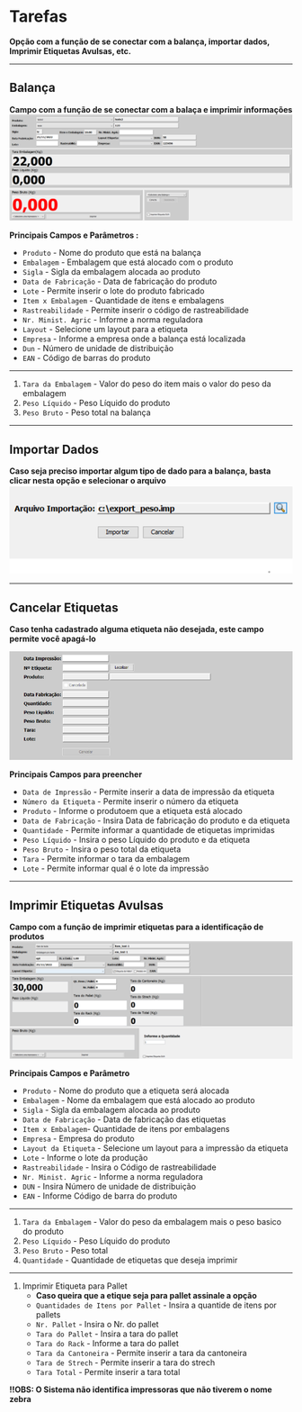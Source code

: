 # Tarefas
**Opção com a função de se conectar com a balança, importar dados, Imprimir Etiquetas Avulsas, etc.**
***

## Balança
**Campo com a função de se conectar com a balaça e imprimir informações**
![](./img/tarefa/imagem1.png)

**Principais Campos e Parâmetros :**

- `Produto` - Nome do produto que está na balança
- `Embalagem` - Embalagem que está alocado com o produto
- `Sigla` - Sigla da embalagem alocada ao produto
- `Data de Fabricação` - Data de fabricação do produto
- `Lote` - Permite inserir o lote do produto fabricado
- `Item x Embalagem` - Quantidade de itens e embalagens
- `Rastreabilidade` - Permite inserir o código de rastreabilidade
- `Nr. Minist. Agric` - Informe a norma reguladora
- `Layout` - Selecione um layout para a etiqueta
- `Empresa` - Informe a empresa onde a balança está localizada
- `Dun` - Número de unidade de distribuição
- `EAN` - Código de barras do produto
***
1. `Tara da Embalagem` - Valor do peso do item mais o valor do peso da embalagem
2. `Peso Líquido` - Peso Líquido do produto
3. `Peso Bruto` - Peso total na balança
***

## Importar Dados
**Caso seja preciso importar algum tipo de dado para a balança, basta clicar nesta opção e selecionar o arquivo**
![](./img/tarefa/imagem2.png)
***

## Cancelar Etiquetas
**Caso tenha cadastrado alguma etiqueta não desejada, este campo permite você apagá-lo**

![](./img/tarefa/imagem3.png)

**Principais Campos para preencher**

- `Data de Impressão` - Permite inserir a data de impressão da etiqueta
- `Número da Etiqueta` - Permite inserir o número da etiqueta
- `Produto` - Informe o produtoem que a etiqueta está alocado
- `Data de Fabricação` - Insira Data de fabricação do produto e da etiqueta
- `Quantidade` - Permite informar a quantidade de etiquetas imprimidas
- `Peso Líquido` - Insira o peso Líquido do produto e da etiqueta
- `Peso Bruto` - Insira o peso total da etiqueta
- `Tara` - Permite informar o tara da embalagem
- `Lote` - Permite informar qual é o lote da impressão

***

## Imprimir Etiquetas Avulsas
**Campo com a função de imprimir etiquetas para a identificação de produtos**
![](./img/tarefa/imagem4.png)

**Principais Campos e Parâmetro**

- `Produto` - Nome do produto que a etiqueta será alocada
- `Embalagem` - Nome da embalagem que está alocado ao produto
- `Sigla` - Sigla da embalagem alocada ao produto
- `Data de Fabricação` - Data de fabricação das etiquetas 
- `Item x Embalagem`- Quantidade de itens por embalagens
- `Empresa` - Empresa do produto
- `Layout da Etiqueta` - Selecione um layout para a impressão da etiqueta
- `Lote` - Informe o lote da produção
- `Rastreabilidade` - Insira o Código de rastreabilidade
- `Nr. Minist. Agric` - Informe a norma reguladora
- `DUN` - Insira Número de unidade de distribuição
- `EAN` - Informe Código de barra do produto
***
1. `Tara da Embalagem` - Valor do peso da embalagem mais o peso basico do produto
2. `Peso Líquido` - Peso Líquido do produto
3. `Peso Bruto` - Peso total
4. `Quantidade` - Quantidade de etiquetas que deseja imprimir
***
1. Imprimir Etiqueta para Pallet
    - **Caso queira que a etique seja para pallet assinale a opção**
    - `Quantidades de Itens por Pallet` - Insira a quantide de itens por pallets
    - `Nr. Pallet` - Insira o Nr. do pallet 
    - `Tara do Pallet` - Insira a tara do pallet
    - `Tara do Rack` - Informe a tara do pallet
    - `Tara da Cantoneira` - Permite inserir a tara da cantoneira
    - `Tara de Strech` - Permite inserir a tara do strech
    - `Tara Total` - Permite inserir a tara total

**!!OBS: O Sistema não identifica impressoras que não tiverem o nome zebra**